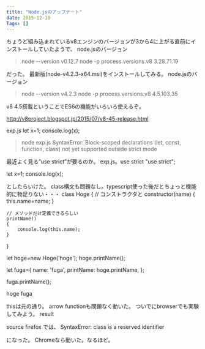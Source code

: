 ```yaml
---
title: "Node.jsのアップデート"
date: 2015-12-10
Tags: []
---
```


ちょうど組み込まれているv8エンジンのバージョンが3から4に上がる直前にインストールしていたようで、
node.jsのバージョン
> node --version
v0.12.7
> node -p process.versions.v8
3.28.71.19

だった。
最新版(node-v4.2.3-x64.msi)をインストールしてみる。
node.jsのバージョン
> node --version
v4.2.3
> node -p process.versions.v8
4.5.103.35

v8 4.5搭載ということでES6の機能がいろいろ使えるぞ。

http://v8project.blogspot.jp/2015/07/v8-45-release.html

exp.js
let x=1;
console.log(x);

> node exp.js
SyntaxError: Block-scoped declarations (let, const, function, class) not yet supported outside strict mode

最近よく見る”use strict”が要るのか。
exp.js。use strict
"use strict";

let x=1;
console.log(x);

としたらいけた。
class構文も問題なし。typescript使った後だとちょっと機能的に物足りない・・・
class Hoge
{
    // コンストラクタと
    constructor(name)
    {
        this.name=name;
    }

    // メソッドだけ定義できるらしい
    printName()
    {
        console.log(this.name);
    }
}

let hoge=new Hoge('hoge');
hoge.printName();

let fuga={
    name: 'fuga',
    printName: hoge.printName,
};

fuga.printName();

hoge
fuga

thisは元の通り。
arrow functionも問題なく動いた。
ついでにbrowserでも実験してみよう。
result

source
firefox では、
SyntaxError: class is a reserved identifier

になった。
Chromeなら動いた。なるほど。
